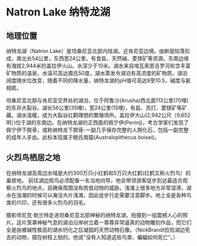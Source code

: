 # Natron Lake 纳特龙湖

## 地理位置

纳特龙湖（Natron Lake）是坦桑尼亚北部内陆湖。近肯尼亚边境。由断层陷落形成，南北长54公里，东西宽24公里。有食盐、天然碱、菱镁矿等资源。东南边缘有海拔2,944米的盖拉伊火山。水深少于10米。湖水来自埃瓦索恩吉罗河和含丰富矿物质的温泉，水温可高达摄氏50度，湖水蒸发令湖泊有高浓度的矿物质。湖泊阔度随水位改变，随着不同的降水量，纳特龙湖的pH值可高达9至10.5，碱度与氨相若。

坦桑尼亚北部与肯尼亚交界处的湖泊，位于阿鲁沙(Arusha)西北面113公里(70哩)的东非大裂谷。湖长56公里(35哩)，宽24公里(15哩)，有盐、苏打、菱镁矿等矿藏。湖水温暖，成为大裂谷红鹳理想的繁殖场所。盖拉伊大山(2,942公尺〔9,652呎〕)位于湖的东南边。在纳特龙湖的正西面的佩宁伊(Peninj)，考古学家们发现了佩宁伊下腭骨，或称纳特龙下腭骨-一副几乎保存完整的人腭化石，包括一副完整的成年人牙齿。此标本现属于鲍氏南猿(Australopithecus boisei)。

## 火烈鸟栖居之地

在纳特龙湖及周边水域是大约300万只小红鹤和5万只大红鹤(红鹤又称火烈鸟）的巢居地。
前往湖边观鸟必须配备一名当地向导，他会带领游客徒步到达最适合观察火烈鸟的地点，且确保周围没有肉食动物的威胁。浅滩上很多地方非常湿滑，湖水在涨潮的时候可以淹没大片浅滩，因此徒步行走需要注意脚步。地上全是各种鸟类的爪印，还有很多火烈鸟的羽毛。

摄影师尼克·勃兰特走进坦桑尼亚北部神秘的纳特龙湖，拍摄到一组震撼人心的照片。这片笼罩神秘气息的湖泊沿岸树立着一尊尊异常逼真的动物雕刻作品，而它们全是由被碱性极高的湖水钙化之后凝固的天然动物石像。（NickBrandt捡拾湖边死去的动物，摆在树枝上拍的。他说"没有人知道这些鸟类、蝙蝠如何死亡“。）